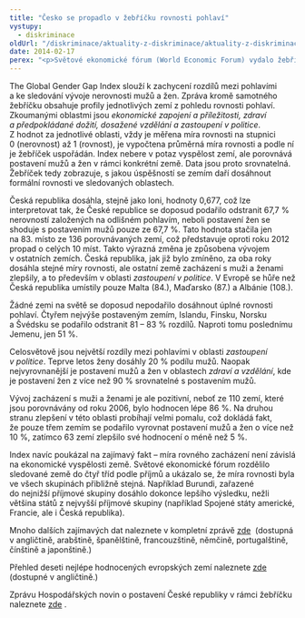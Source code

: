 ```yaml
---
title: "Česko se propadlo v žebříčku rovnosti pohlaví"
vystupy:
  - diskriminace
oldUrl: "/diskriminace/aktuality-z-diskriminace/aktuality-z-diskriminace-2014/cesko-se-propadlo-v-zebricku-rovnosti-pohlavi/"
date: 2014-02-17
perex: "<p>Světové ekonomické fórum (World Economic Forum) vydalo žebříček rovnosti žen a mužů za rok 2013 – The Global Gender Gap Report 2013 . Žebříček je sestavován již od roku 2006 a představuje jeden z nejkomplexnějších přehledů o rovnoprávnosti pohlaví. Zpráva porovnává 136 zemí světa, včetně České republiky.</p>"
---
```


<!-- imported from the old website -->

<p class="align-blok">The Global Gender Gap Index slouží k zachycení rozdílů mezi pohlavími a ke sledování vývoje nerovnosti mužů a žen. Zpráva kromě samotného žebříčku obsahuje profily jednotlivých zemí z pohledu rovnosti pohlaví. Zkoumanými oblastmi jsou <em>ekonomické zapojení a příležitosti, zdraví a předpokládané dožití, dosažené vzdělání a zastoupení v politice</em>. Z hodnot za jednotlivé oblasti, vždy je měřena míra rovnosti na stupnici 0 (nerovnost) až 1 (rovnost), je vypočtena průměrná míra rovnosti a podle ní je žebříček uspořádán. Index nebere v potaz vyspělost zemí, ale porovnává postavení mužů a žen v rámci konkrétní země. Data jsou proto srovnatelná. Žebříček tedy zobrazuje, s jakou úspěšností se zemím daří dosáhnout formální rovnosti ve sledovaných oblastech.</p><p class="align-blok">Česká republika dosáhla, stejně jako loni, hodnoty 0,677, což lze interpretovat tak, že České republice se doposud podařilo odstranit 67,7 % nerovností založených na odlišném pohlavím, neboli postavení žen se shoduje s postavením mužů pouze ze 67,7 %. Tato hodnota stačila jen na 83. místo ze 136 porovnávaných zemí, což představuje oproti roku 2012 propad o celých 10 míst. Takto výrazná změna je způsobena vývojem v ostatních zemích. Česká republika, jak již bylo zmíněno, za oba roky dosáhla stejné míry rovnosti, ale ostatní země zacházení s muži a ženami zlepšily, a to především v oblasti <em>zastoupení v politice</em>. V Evropě se hůře než Česká republika umístily pouze Malta (84.), Maďarsko (87.) a Albánie (108.).</p><p class="align-blok">Žádné zemi na světě se doposud nepodařilo dosáhnout úplné rovnosti pohlaví. Čtyřem nejvýše postaveným zemím, Islandu, Finsku, Norsku a Švédsku se podařilo odstranit 81 – 83 % rozdílů. Naproti tomu poslednímu Jemenu, jen 51 %.</p><p class="align-blok">Celosvětově jsou největší rozdíly mezi pohlavími v oblasti <em>zastoupení v politice</em>. Teprve letos ženy dosáhly 20 % podílu mužů. Naopak nejvyrovnanější je postavení mužů a žen v oblastech <em>zdraví a vzdělání</em>, kde je postavení žen z více než 90 % srovnatelné s postavením mužů.</p><p class="align-blok">Vývoj zacházení s muži a ženami je ale pozitivní, neboť ze 110 zemí, které jsou porovnávány od roku 2006, bylo hodnocen lépe 86 %. Na druhou stranu zlepšení v této oblasti probíhají velmi pomalu, což dokládá fakt, že pouze třem zemím se podařilo vyrovnat postavení mužů a žen o více než 10 %, zatímco 63 zemí zlepšilo své hodnocení o méně než 5 %. </p><p class="align-blok">Index navíc poukázal na zajímavý fakt – míra rovného zacházení není závislá na ekonomické vyspělosti země. Světové ekonomické fórum rozdělilo sledované země do čtyř tříd podle příjmů a ukázalo se, že míra rovnosti byla ve všech skupinách přibližně stejná. Například Burundi, zařazené do nejnižší příjmové skupiny dosáhlo dokonce lepšího výsledku, nežli většina států z nejvyšší příjmové skupiny (například Spojené státy americké, Francie, ale i Česká republika).</p><p class="align-blok">Mnoho dalších zajímavých dat naleznete v kompletní zprávě <a title="Otevření do nového okna" href="http://www.weforum.org/reports/global-gender-gap-report-2013" target="_blank">zde</a>  (dostupná v angličtině, arabštině, španělštině, francouzštině, němčině, portugalštině, čínštině a japonštině.)</p><p class="align-blok">Přehled deseti nejlépe hodnocených evropských zemí naleznete <a title="Otevření do nového okna" href="http://forumblog.org/2013/10/top-10-most-gender-equal-countries-in-europe/" target="_blank">zde</a>  (dostupné v angličtině.)</p><p class="align-blok">Zprávu Hospodářských novin o postavení České republiky v rámci žebříčku naleznete <a title="Otevření do nového okna" href="http://hn.ihned.cz/c1-61633660-cesko-spadlo-v-zebricku-rovnosti-zen-a-muzu-pod-prumer" target="_blank">zde</a> .</p>
